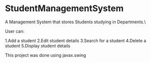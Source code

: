 # StudentManagementSystem
A Management System that stores Students studying in Departments.\

User can:

1.Add a student
2.Edit student details
3.Search for a student
4.Delete a student
5.Display student details

This project was done using javax.swing
